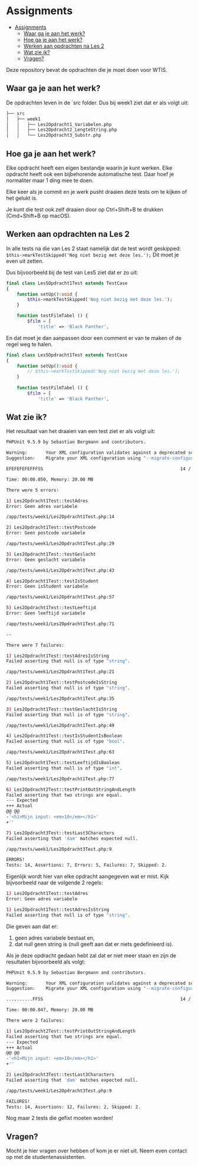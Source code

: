 # Assignments 

- [Assignments](#assignments)
  - [Waar ga je aan het werk?](#waar-ga-je-aan-het-werk)
  - [Hoe ga je aan het werk?](#hoe-ga-je-aan-het-werk)
  - [Werken aan opdrachten na Les 2](#werken-aan-opdrachten-na-les-2)
  - [Wat zie ik?](#wat-zie-ik)
  - [Vragen?](#vragen)

Deze repository bevat de opdrachten die je moet doen voor WTIS.

## Waar ga je aan het werk?

De opdrachten leven in de `src folder. Dus bij week1 ziet dat er als volgt uit:

```bash
├── src
│   ├── week1
│   │   ├── Les2Opdracht1_Variabelen.php
│   │   ├── Les2Opdracht2_LengteString.php
│   │   └── Les2Opdracht3_Substr.php
```

## Hoe ga je aan het werk?

Elke opdracht heeft een eigen bestandje waarin je kunt werken. Elke opdracht heeft ook een bijbehorende automatische test. Daar hoef je normaliter maar 1 ding mee te doen.

Elke keer als je commit en je werk pusht draaien deze tests om te kijken of het gelukt is.

Je kunt die test ook zelf draaien door op Ctrl+Shift+B te drukken (Cmd+Shift+B op macOS). 

## Werken aan opdrachten na Les 2

In alle tests na die van Les 2 staat namelijk dat de test wordt geskipped: `$this->markTestSkipped('Nog niet bezig met deze les.');` Dit moet je even uit zetten.

Dus bijvoorbeeld bij de test van Les5 ziet dat er zo uit:

```php
final class Les5Opdracht1Test extends TestCase
{
    function setUp():void {
        $this->markTestSkipped('Nog niet bezig met deze les.');
    }

    function testFilmTabel () {
        $film = [
            'title' => 'Black Panther',
```

En dat moet je dan aanpassen door een comment er van te maken of de regel weg te halen.

```php
final class Les5Opdracht1Test extends TestCase
{
    function setUp():void {
        // $this->markTestSkipped('Nog niet bezig met deze les.');
    }
    
    function testFilmTabel () {
        $film = [
            'title' => 'Black Panther',
```

## Wat zie ik?

Het resultaat van het draaien van een test ziet er als volgt uit:

```bash
PHPUnit 9.5.9 by Sebastian Bergmann and contributors.

Warning:       Your XML configuration validates against a deprecated schema.
Suggestion:    Migrate your XML configuration using "--migrate-configuration"!

EFEFEFEFEFFFSS                                                    14 / 14 (100%)

Time: 00:00.050, Memory: 20.00 MB

There were 5 errors:

1) Les2Opdracht1Test::testAdres
Error: Geen adres variabele

/app/tests/week1/Les2Opdracht1Test.php:14

2) Les2Opdracht1Test::testPostcode
Error: Geen postcode variabele

/app/tests/week1/Les2Opdracht1Test.php:29

3) Les2Opdracht1Test::testGeslacht
Error: Geen geslacht variabele

/app/tests/week1/Les2Opdracht1Test.php:43

4) Les2Opdracht1Test::testIsStudent
Error: Geen isStudent variabele

/app/tests/week1/Les2Opdracht1Test.php:57

5) Les2Opdracht1Test::testLeeftijd
Error: Geen leeftijd variabele

/app/tests/week1/Les2Opdracht1Test.php:71

--

There were 7 failures:

1) Les2Opdracht1Test::testAdresIsString
Failed asserting that null is of type "string".

/app/tests/week1/Les2Opdracht1Test.php:21

2) Les2Opdracht1Test::testPostcodeIsString
Failed asserting that null is of type "string".

/app/tests/week1/Les2Opdracht1Test.php:35

3) Les2Opdracht1Test::testGeslachtIsString
Failed asserting that null is of type "string".

/app/tests/week1/Les2Opdracht1Test.php:49

4) Les2Opdracht1Test::testIsStudentIsBoolean
Failed asserting that null is of type "bool".

/app/tests/week1/Les2Opdracht1Test.php:63

5) Les2Opdracht1Test::testLeeftijdIsBoolean
Failed asserting that null is of type "int".

/app/tests/week1/Les2Opdracht1Test.php:77

6) Les2Opdracht2Test::testPrintOutStringAndLength
Failed asserting that two strings are equal.
--- Expected
+++ Actual
@@ @@
-'<h1>Mijn input: <em>10</em></h1>'
+''

7) Les2Opdracht3Test::testLast3Characters
Failed asserting that 'dam' matches expected null.

/app/tests/week1/Les2Opdracht3Test.php:9

ERRORS!
Tests: 14, Assertions: 7, Errors: 5, Failures: 7, Skipped: 2.
```

Eigenlijk wordt hier van elke opdracht aangegeven wat er mist. Kijk bijvoorbeeld naar de volgende 2 regels:

```bash
1) Les2Opdracht1Test::testAdres
Error: Geen adres variabele
```

```bash
1) Les2Opdracht1Test::testAdresIsString
Failed asserting that null is of type "string".
```

Die geven aan dat er:

1. geen adres variabele bestaat en,
2. dat null geen string is (null geeft aan dat er niets gedefinieerd is).

Als je deze opdracht gedaan hebt zal dat er niet meer staan en zijn de resultaten bijvoorbeeld als volgt:

```bash
PHPUnit 9.5.9 by Sebastian Bergmann and contributors.

Warning:       Your XML configuration validates against a deprecated schema.
Suggestion:    Migrate your XML configuration using "--migrate-configuration"!

..........FFSS                                                    14 / 14 (100%)

Time: 00:00.047, Memory: 20.00 MB

There were 2 failures:

1) Les2Opdracht2Test::testPrintOutStringAndLength
Failed asserting that two strings are equal.
--- Expected
+++ Actual
@@ @@
-'<h1>Mijn input: <em>10</em></h1>'
+''

2) Les2Opdracht3Test::testLast3Characters
Failed asserting that 'dam' matches expected null.

/app/tests/week1/Les2Opdracht3Test.php:9

FAILURES!
Tests: 14, Assertions: 12, Failures: 2, Skipped: 2.
```

Nog maar 2 tests die gefixt moeten worden!

## Vragen?

Mocht je hier vragen over hebben of kom je er niet uit. Neem even contact op met de studentenassistenten.